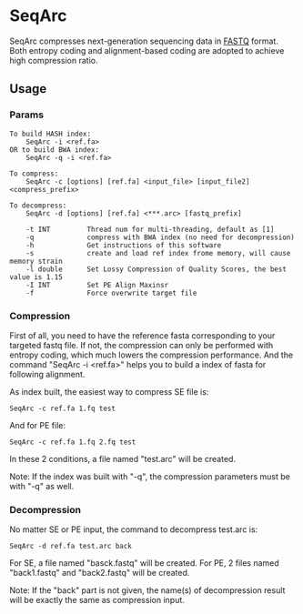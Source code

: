 # SeqArc
SeqArc compresses next-generation sequencing data in [FASTQ](http://en.wikipedia.org/wiki/Fastq) format. Both entropy coding and alignment-based coding are adopted to achieve high compression ratio.

				
## Usage

### Params

	To build HASH index:
		SeqArc -i <ref.fa>
	OR to build BWA index:
		SeqArc -q -i <ref.fa>

	To compress:
		SeqArc -c [options] [ref.fa] <input_file> [input_file2] <compress_prefix>

	To decompress:
		SeqArc -d [options] [ref.fa] <***.arc> [fastq_prefix]
	   
		-t INT         Thread num for multi-threading, default as [1]
		-q             compress with BWA index (no need for decompression)
		-h             Get instructions of this software
		-s             create and load ref index frome memory, will cause memory strain
		-l double      Set Lossy Compression of Quality Scores, the best value is 1.15
		-I INT         Set PE Align Maxinsr
		-f             Force overwrite target file

### Compression
First of all, you need to have the reference fasta corresponding to your targeted fastq file. If not, the compression can only be performed with entropy coding, which much lowers the compression performance. And the command "SeqArc -i <ref.fa>" helps you to build a index of fasta for following alignment.

As index built, the easiest way to compress SE file is:

	SeqArc -c ref.fa 1.fq test
		
And for PE file:
	
	SeqArc -c ref.fa 1.fq 2.fq test

In these 2 conditions, a file named "test.arc" will be created.

Note: If the index was built with "-q", the compression parameters must be with "-q" as well.

### Decompression
No matter SE or PE input, the command to decompress test.arc is:

	SeqArc -d ref.fa test.arc back

For SE, a file named "basck.fastq" will be created.
For PE, 2 files named "back1.fastq" and "back2.fastq" will be created.

Note: If the "back" part is not given, the name(s) of decompression result will be exactly the same as compression input. 
